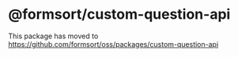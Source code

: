 # @formsort/custom-question-api

This package has moved to https://github.com/formsort/oss/packages/custom-question-api